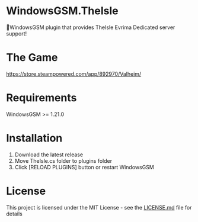 # WindowsGSM.TheIsle
🧩WindowsGSM plugin that provides TheIsle Evrima Dedicated server support!

# The Game
https://store.steampowered.com/app/892970/Valheim/

# Requirements
WindowsGSM >= 1.21.0

# Installation
  1. Download the latest release
  2. Move TheIsle.cs folder to plugins folder
  3. Click [RELOAD PLUGINS] button or restart WindowsGSM

# License
This project is licensed under the MIT License - see the <a href="https://github.com/dkdue/WindowsGSM.Theisle/blob/main/LICENSE">LICENSE.md</a> file for details
